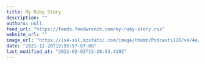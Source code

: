 ```yaml
---
title: My Ruby Story
description: ""
authors: null
feed_url: "https://feeds.feedwrench.com/my-ruby-story.rss"
website_url: ""
image_url: "https://is4-ssl.mzstatic.com/image/thumb/Podcasts126/v4/4e/c6/1d/4ec61de8-9188-899d-a3c4-2bf5b3eb3ff3/mza_16969094118513558280.jpg/64x64bb.png"
date: "2021-12-20T19:55:57-07:00"
last_modified_at: "2022-02-02T15:28:53.419Z"
---
```

